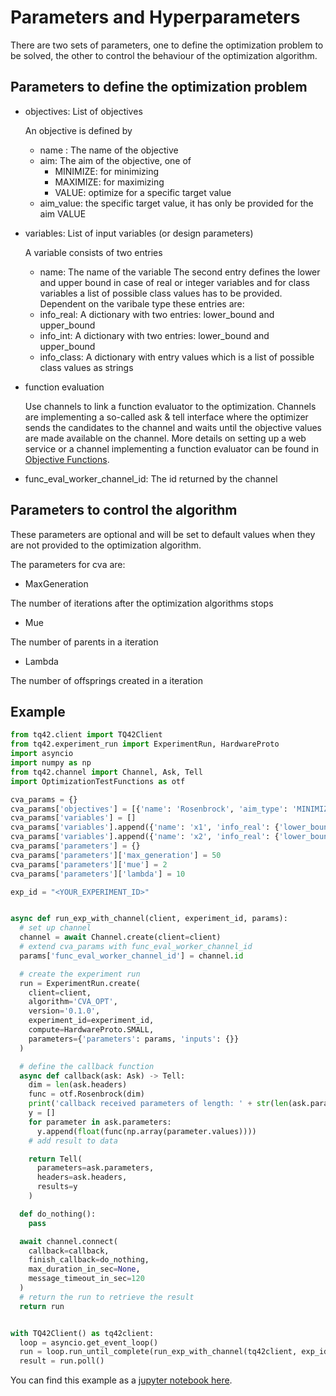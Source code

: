 # Parameters and Hyperparameters

There are two sets of parameters, one to define the optimization problem to be solved, the other to control the behaviour of the optimization algorithm.

## Parameters to define the optimization problem

* objectives: List of objectives

  An objective is defined by
  * name : The name of the objective
  * aim: The aim of the objective, one of
    * MINIMIZE: for minimizing
    * MAXIMIZE: for maximizing
    * VALUE: optimize for a specific target value
  * aim_value: the specific target value, it has only be provided for the aim VALUE

* variables: List of input variables (or design parameters)

  A variable consists of two entries
  * name: The name of the variable
  The second entry defines the lower and upper bound in case of real or integer variables and for class variables a list of possible class values has to be provided. Dependent on the varibale type these entries are:
  * info_real: A dictionary with two entries: lower_bound and upper_bound
  * info_int: A dictionary with two entries: lower_bound and upper_bound
  * info_class: A dictionary with entry values which is a list of possible class values as strings

* function evaluation

  Use channels to link a function evaluator to the optimization. Channels are implementing a so-called ask & tell interface where the optimizer sends the candidates to the channel and waits until the objective values are made available on the channel. More details on setting up a web service or a channel implementing a function evaluator can be found in [Objective Functions](../Objective_Functions/Objective_Function.md).

 * func_eval_worker_channel_id: The id returned by the channel

## Parameters to control the algorithm
These parameters are optional and will be set to default values when they are not provided to the optimization algorithm.

The parameters for cva are:

* MaxGeneration 

The number of iterations after the optimization algorithms stops

* Mue

The number of parents in a iteration

* Lambda

The number of offsprings created in a iteration

## Example

```python
from tq42.client import TQ42Client
from tq42.experiment_run import ExperimentRun, HardwareProto
import asyncio
import numpy as np
from tq42.channel import Channel, Ask, Tell
import OptimizationTestFunctions as otf

cva_params = {}
cva_params['objectives'] = [{'name': 'Rosenbrock', 'aim_type': 'MINIMIZE'}]
cva_params['variables'] = []
cva_params['variables'].append({'name': 'x1', 'info_real': {'lower_bound': -1.0, 'upper_bound': 1.0}})
cva_params['variables'].append({'name': 'x2', 'info_real': {'lower_bound': -1.0, 'upper_bound': 1.0}})
cva_params['parameters'] = {}
cva_params['parameters']['max_generation'] = 50
cva_params['parameters']['mue'] = 2
cva_params['parameters']['lambda'] = 10

exp_id = "<YOUR_EXPERIMENT_ID>"


async def run_exp_with_channel(client, experiment_id, params):
  # set up channel
  channel = await Channel.create(client=client)
  # extend cva_params with func_eval_worker_channel_id
  params['func_eval_worker_channel_id'] = channel.id

  # create the experiment run
  run = ExperimentRun.create(
    client=client,
    algorithm='CVA_OPT',
    version='0.1.0',
    experiment_id=experiment_id,
    compute=HardwareProto.SMALL,
    parameters={'parameters': params, 'inputs': {}}
  )

  # define the callback function
  async def callback(ask: Ask) -> Tell:
    dim = len(ask.headers)
    func = otf.Rosenbrock(dim)
    print('callback received parameters of length: ' + str(len(ask.parameters)))
    y = []
    for parameter in ask.parameters:
      y.append(float(func(np.array(parameter.values))))
    # add result to data

    return Tell(
      parameters=ask.parameters,
      headers=ask.headers,
      results=y
    )

  def do_nothing():
    pass

  await channel.connect(
    callback=callback,
    finish_callback=do_nothing,
    max_duration_in_sec=None,
    message_timeout_in_sec=120
  )
  # return the run to retrieve the result    
  return run


with TQ42Client() as tq42client:
  loop = asyncio.get_event_loop()
  run = loop.run_until_complete(run_exp_with_channel(tq42client, exp_id, cva_params))
  result = run.poll()
```

You can find this example as a [jupyter notebook here](https://github.com/terra-quantum-public/tq42sdk/tree/main/notebooks). 

